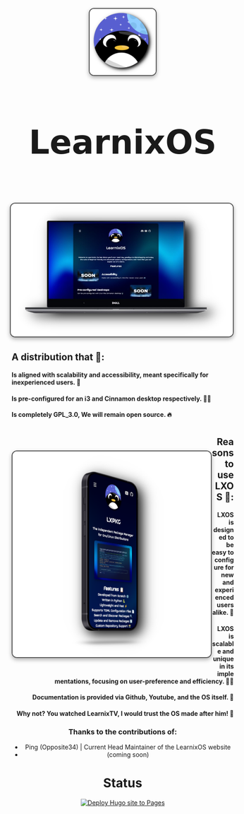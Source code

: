 <div align="center">


<img src="https://raw.githubusercontent.com/LearnixOS/learnixos.github.io/refs/heads/main/assets/images/logo.png" align="center" alt=" Preview" width="150" style="display: block; margin: 32px auto; border: 2px solid #555; border-radius: 12px; box-shadow: 0 4px 10px rgba(0, 0, 0, 0.3);">


<div align="center">
  <h2 style="font-size: 74px;">
    <strong> 
      <a href="https://learnixos.github.io/" style="text-decoration: none; color: inherit;">
        𝗟𝗲𝗮𝗿𝗻𝗶𝘅𝗢𝗦
      </a> 
    </strong>
  </h2>
</div>

<h1>
      <img src="assets/images/laptopframe.png" align="right" alt="Preview" width="650" style="display: block; margin: 32px auto; border: 2px solid #555; border-radius: 12px; box-shadow: 0 4px 10px rgba(0, 0, 0, 0.3);">
</div>
</div> 


<div align="left">

## A distribution that 🐧:

  ####  Is aligned with scalability and accessibility, meant specifically for inexperienced users. 🍉
  ####  Is pre-configured for an i3 and Cinnamon desktop respectively. 🧖‍♂️
  ####  Is completely GPL_3.0, We will remain open source. 🔥


<div align="center">

<h1>
      <img src="assets/images/framephone.png" align="left" alt="Preview" width="450" style="display: block; margin: 32px auto; border: 2px solid #555; border-radius: 12px; box-shadow: 0 4px 10px rgba(0, 0, 0, 0.3);">
</div>
</div> 

<div align="right">

## Reasons to use LXOS 🌸:

 ####   LXOS is designed to be easy to configure for new and experienced users alike. 🥝
 ####   LXOS is scalable and unique in its implementations, focusing on user-preference and efficiency. 💆‍♂️
 ####  Documentation is provided via Github, Youtube, and the OS itself. 🎴
 ####   Why not? You watched LearnixTV, I would trust the OS made after him! 🐧


<div align="center">


### **Thanks to the contributions of:**
  - Ping (Opposite34) | Current Head Maintainer of the LearnixOS website
  - (coming soon)


# **Status**
[![Deploy Hugo site to Pages](https://github.com/LearnixOS/learnixos.github.io/actions/workflows/hugo.yml/badge.svg)](https://github.com/LearnixOS/learnixos.github.io/actions/workflows/hugo.yml)
